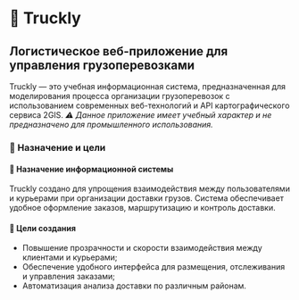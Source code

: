 # 🚚 Truckly
## Логистическое веб-приложение для управления грузоперевозками
Truckly — это учебная информационная система, предназначенная для моделирования процесса организации грузоперевозок с использованием современных веб-технологий и API картографического сервиса 2GIS.
*⚠️ Данное приложение имеет учебный характер и не предназначено для промышленного использования.*
### 🎯 Назначение и цели
#### 🧩 Назначение информационной системы
Truckly создано для упрощения взаимодействия между пользователями и курьерами при организации доставки грузов. Система обеспечивает удобное оформление заказов, маршрутизацию и контроль доставки.

#### 🎯 Цели создания
- Повышение прозрачности и скорости взаимодействия между клиентами и курьерами;
- Обеспечение удобного интерфейса для размещения, отслеживания и управления заказами;
- Автоматизация анализа доставки по различным районам.
